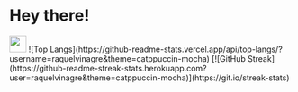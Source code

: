 <h1>
  Hey there!
</h1>
  <img src="https://media.giphy.com/media/hvRJCLFzcasrR4ia7z/giphy.gif" width="30px"/>
 ![Top Langs](https://github-readme-stats.vercel.app/api/top-langs/?username=raquelvinagre&theme=catppuccin-mocha)
 [![GitHub Streak](https://github-readme-streak-stats.herokuapp.com?user=raquelvinagre&theme=catppuccin-mocha)](https://git.io/streak-stats)

<!--
**raquelvinagre/raquelvinagre** is a ✨ _special_ ✨ repository because its `README.md` (this file) appears on your GitHub profile.

Here are some ideas to get you started:

- 🔭 I’m currently working on ...
- 🌱 I’m currently learning ...
- 👯 I’m looking to collaborate on ...
- 🤔 I’m looking for help with ...
- 💬 Ask me about ...
- 📫 How to reach me: ...
- 😄 Pronouns: ...
- ⚡ Fun fact: ...
-->
